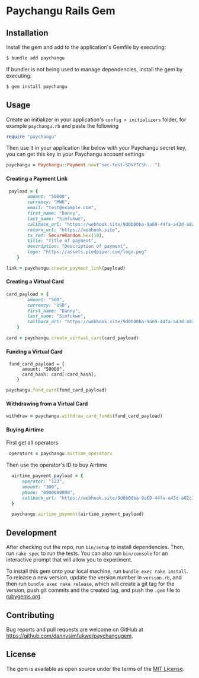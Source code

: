 # Paychangu Rails Gem

## Installation

Install the gem and add to the application's Gemfile by executing:

```ruby
$ bundle add paychangu
```

If bundler is not being used to manage dependencies, install the gem by executing:

```ruby    
$ gem install paychangu
```

## Usage

Create an initializer in your application's `config > initializers` folder, for example `paychangu.rb` and paste the following

```ruby
require "paychangu"
```

Then use it in your application like below with your Paychangu secret key, you can get this key in your Paychangu account settings

```ruby
paychangu = Paychangu::Payment.new("sec-test-SDsYTCSh...")
```

#### Creating a Payment Link

```ruby
 payload = {
        amount: "50000",
        currency: "MWK",
        email: "test@example.com",
        first_name: "Danny",
        last_name: "Simfukwe",
        callback_url: "https://webhook.site/9d0b00ba-9a69-44fa-a43d-a82c33c36fdc",
        return_url: "https://webhook.site",
        tx_ref: SecureRandom.hex(10),
        title: "Title of payment",
        description: "Description of payment",
        logo: "https://assets.piedpiper.com/logo.png"
    }
```

 ```ruby
link = paychangu.create_payment_link(payload)
```

 #### Creating a Virtual Card

```ruby
card_payload = {
        amount: "500",
        currency: "USD",
        first_name: "Danny",
        last_name: "Simfukwe",
        callback_url: "https://webhook.site/9d0b00ba-9a69-44fa-a43d-a82c33c36fdc"
    }
```

```ruby 
card = paychangu.create_virtual_card(card_payload)
```

 #### Funding a Virtual Card

```rbuy
 fund_card_payload = {
      amount: "50000",
      card_hash: card[:card_hash],
    }
```

 ```ruby 
paychangu.fund_card(fund_card_payload)
```

 #### Withdrawing from a Virtual Card

  ```ruby 
withdraw = paychangu.withdraw_card_funds(fund_card_payload)
```

  #### Buying Airtime

  First get all operators

  ```ruby
   operators = paychangu.airtime_operators

  ```

  Then use the operator's ID to buy Airtime

  ```ruby
    airtime_payment_payload = {
        operator: "123",
        amount: "300",
        phone: "0900000000",
        callback_url: "https://webhook.site/9d0b00ba-9a69-44fa-a43d-a82c33c36fdc"
    }

    paychangu.airtime_payment(airtime_payment_payload)
  ```

## Development

After checking out the repo, run `bin/setup` to install dependencies. Then, run `rake spec` to run the tests. You can also run `bin/console` for an interactive prompt that will allow you to experiment.

To install this gem onto your local machine, run `bundle exec rake install`. To release a new version, update the version number in `version.rb`, and then run `bundle exec rake release`, which will create a git tag for the version, push git commits and the created tag, and push the `.gem` file to [rubygems.org](https://rubygems.org).

## Contributing

Bug reports and pull requests are welcome on GitHub at https://github.com/dannysimfukwe/paychangugem.

## License

The gem is available as open source under the terms of the [MIT License](https://opensource.org/licenses/MIT).
